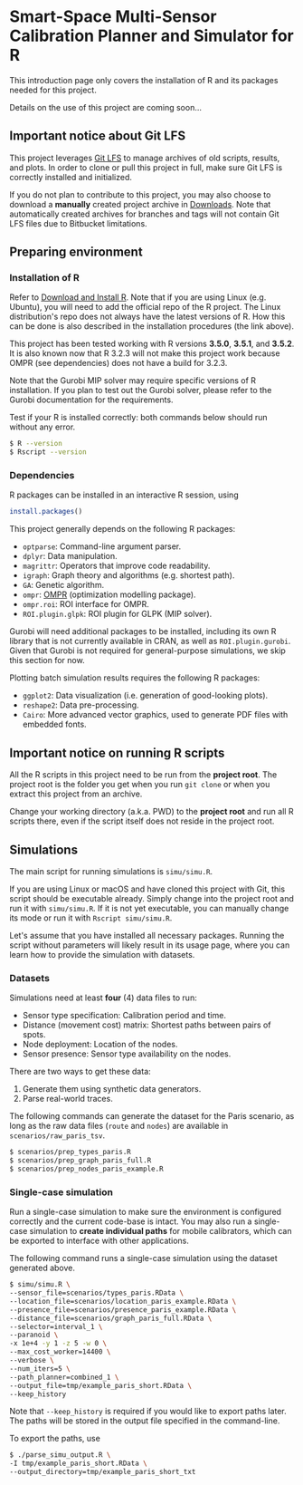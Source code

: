 # Smart-Space Multi-Sensor Calibration Planner and Simulator for R

This introduction page only covers the installation of R and its packages needed for this project.

Details on the use of this project are coming soon...

## Important notice about Git LFS

This project leverages [Git LFS](https://github.com/git-lfs/git-lfs/) to manage archives of old scripts, results, and plots.
In order to clone or pull this project in full, make sure Git LFS is correctly installed and initialized.

If you do not plan to contribute to this project, you may also choose to download a **manually** created project archive in [Downloads](https://bitbucket.org/bfrgbit/r-sc/downloads/).
Note that automatically created archives for branches and tags will not contain Git LFS files due to Bitbucket limitations.

## Preparing environment

### Installation of R

Refer to [Download and Install R](https://cloud.r-project.org/).
Note that if you are using Linux (e.g. Ubuntu), you will need to add the official repo of the R project. The Linux distribution's repo does not always have the latest versions of R.
How this can be done is also described in the installation procedures (the link above).

This project has been tested working with R versions **3.5.0**, **3.5.1**, and **3.5.2**.
It is also known now that R 3.2.3 will not make this project work because OMPR (see dependencies) does not have a build for 3.2.3.

Note that the Gurobi MIP solver may require specific versions of R installation. If you plan to test out the Gurobi solver, please refer to the Gurobi documentation for the requirements.

Test if your R is installed correctly: both commands below should run without any error.

```sh
$ R --version
$ Rscript --version
```

### Dependencies

R packages can be installed in an interactive R session, using
```r
install.packages()
```

This project generally depends on the following R packages:

- `optparse`: Command-line argument parser.
- `dplyr`: Data manipulation.
- `magrittr`: Operators that improve code readability.
- `igraph`: Graph theory and algorithms (e.g. shortest path).
- `GA`: Genetic algorithm.
- `ompr`: [OMPR](https://dirkschumacher.github.io/ompr/index.html) (optimization modelling package).
- `ompr.roi`: ROI interface for OMPR.
- `ROI.plugin.glpk`: ROI plugin for GLPK (MIP solver).

Gurobi will need additional packages to be installed, including its own R library that is not currently available in CRAN, as well as `ROI.plugin.gurobi`. Given that Gurobi is not required for general-purpose simulations, we skip this section for now.

Plotting batch simulation results requires the following R packages:

- `ggplot2`: Data visualization (i.e. generation of good-looking plots).
- `reshape2`: Data pre-processing.
- `Cairo`: More advanced vector graphics, used to generate PDF files with embedded fonts.

## Important notice on running R scripts

All the R scripts in this project need to be run from the **project root**.
The project root is the folder you get when you run `git clone` or when you extract this project from an archive.

Change your working directory (a.k.a. PWD) to the **project root** and run all R scripts there, even if the script itself does not reside in the project root.

## Simulations

The main script for running simulations is `simu/simu.R`.

If you are using Linux or macOS and have cloned this project with Git, this script should be executable already. Simply change into the project root and run it with `simu/simu.R`.
If it is not yet executable, you can manually change its mode or run it with `Rscript simu/simu.R`.

Let's assume that you have installed all necessary packages.
Running the script without parameters will likely result in its usage page, where you can learn how to provide the simulation with datasets.

### Datasets

Simulations need at least **four** (4) data files to run:

- Sensor type specification: Calibration period and time.
- Distance (movement cost) matrix: Shortest paths between pairs of spots.
- Node deployment: Location of the nodes.
- Sensor presence: Sensor type availability on the nodes.

There are two ways to get these data:

1. Generate them using synthetic data generators.
2. Parse real-world traces.

The following commands can generate the dataset for the Paris scenario, as long as the raw data files (`route` and `nodes`) are available in `scenarios/raw_paris_tsv`.

```sh
$ scenarios/prep_types_paris.R
$ scenarios/prep_graph_paris_full.R
$ scenarios/prep_nodes_paris_example.R
```

### Single-case simulation

Run a single-case simulation to make sure the environment is configured correctly and the current code-base is intact.
You may also run a single-case simulation to **create individual paths** for mobile calibrators, which can be exported to interface with other applications.

The following command runs a single-case simulation using the dataset generated above.

```sh
$ simu/simu.R \
--sensor_file=scenarios/types_paris.RData \
--location_file=scenarios/location_paris_example.RData \
--presence_file=scenarios/presence_paris_example.RData \
--distance_file=scenarios/graph_paris_full.RData \
--selector=interval_1 \
--paranoid \
-x 1e+4 -y 1 -z 5 -w 0 \
--max_cost_worker=14400 \
--verbose \
--num_iters=5 \
--path_planner=combined_1 \
--output_file=tmp/example_paris_short.RData \
--keep_history
```

Note that `--keep_history` is required if you would like to export paths later.
The paths will be stored in the output file specified in the command-line.

To export the paths, use

```sh
$ ./parse_simu_output.R \
-I tmp/example_paris_short.RData \
--output_directory=tmp/example_paris_short_txt
```
